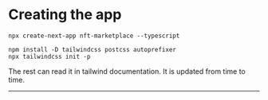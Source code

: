 # Creating the app
```
npx create-next-app nft-marketplace --typescript

npm install -D tailwindcss postcss autoprefixer
npx tailwindcss init -p 

```

The rest can read it in tailwind documentation. It is updated from time to time.

---